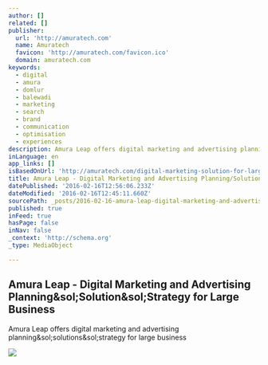 ```yaml
---
author: []
related: []
publisher:
  url: 'http://amuratech.com'
  name: Amuratech
  favicon: 'http://amuratech.com/favicon.ico'
  domain: amuratech.com
keywords:
  - digital
  - amura
  - domlur
  - balewadi
  - marketing
  - search
  - brand
  - communication
  - optimisation
  - experiences
description: Amura Leap offers digital marketing and advertising planning/solutions/strategy for large business
inLanguage: en
app_links: []
isBasedOnUrl: 'http://amuratech.com/digital-marketing-solution-for-large-business'
title: Amura Leap - Digital Marketing and Advertising Planning/Solution/Strategy for Large Business
datePublished: '2016-02-16T12:56:06.233Z'
dateModified: '2016-02-16T12:45:11.660Z'
sourcePath: _posts/2016-02-16-amura-leap-digital-marketing-and-advertising-planningsolu.md
published: true
inFeed: true
hasPage: false
inNav: false
_context: 'http://schema.org'
_type: MediaObject

---
```

<article style=""><h1>Amura Leap - Digital Marketing and Advertising Planning&amp;sol;Solution&amp;sol;Strategy for Large Business</h1><p>Amura Leap offers digital marketing and advertising planning&amp;sol;solutions&amp;sol;strategy for large business</p><img src="http://amuratech.com/assets/partnerbadge-dropshadow-285x104-d1cd481937634eab5d0f1d6ccdc5a681.png" /></article>
